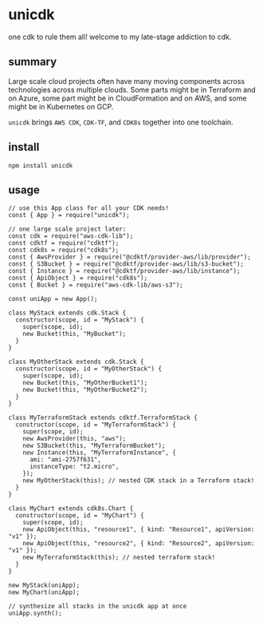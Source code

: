# unicdk

one cdk to rule them all! welcome to my late-stage addiction to cdk.  

## summary

Large scale cloud projects often have many moving components across technologies
across multiple clouds. Some parts might be in Terraform and on Azure, some part
might be in CloudFormation and on AWS, and some might be in Kubernetes on GCP.

`unicdk` brings `AWS CDK`, `CDK-TF`, and `CDK8s` together into one toolchain.

## install

`npm install unicdk`

## usage

```TS
// use this App class for all your CDK needs!
const { App } = require("unicdk");

// one large scale project later:
const cdk = require("aws-cdk-lib");
const cdktf = require("cdktf");
const cdk8s = require("cdk8s");
const { AwsProvider } = require("@cdktf/provider-aws/lib/provider");
const { S3Bucket } = require("@cdktf/provider-aws/lib/s3-bucket");
const { Instance } = require("@cdktf/provider-aws/lib/instance");
const { ApiObject } = require("cdk8s");
const { Bucket } = require("aws-cdk-lib/aws-s3");

const uniApp = new App();

class MyStack extends cdk.Stack {
  constructor(scope, id = "MyStack") {
    super(scope, id);
    new Bucket(this, "MyBucket");
  }
}

class MyOtherStack extends cdk.Stack {
  constructor(scope, id = "MyOtherStack") {
    super(scope, id);
    new Bucket(this, "MyOtherBucket1");
    new Bucket(this, "MyOtherBucket2");
  }
}

class MyTerraformStack extends cdktf.TerraformStack {
  constructor(scope, id = "MyTerraformStack") {
    super(scope, id);
    new AwsProvider(this, "aws");
    new S3Bucket(this, "MyTerraformBucket");
    new Instance(this, "MyTerraformInstance", {
      ami: "ami-2757f631",
      instanceType: "t2.micro",
    });
    new MyOtherStack(this); // nested CDK stack in a Terraform stack!
  }
}

class MyChart extends cdk8s.Chart {
  constructor(scope, id = "MyChart") {
    super(scope, id);
    new ApiObject(this, "resource1", { kind: "Resource1", apiVersion: "v1" });
    new ApiObject(this, "resource2", { kind: "Resource2", apiVersion: "v1" });
    new MyTerraformStack(this); // nested terraform stack!
  }
}

new MyStack(uniApp);
new MyChart(uniApp);

// synthesize all stacks in the unicdk app at once
uniApp.synth();
```
